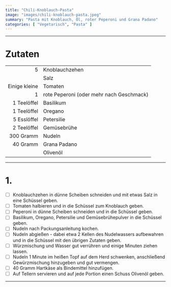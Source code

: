 ```yaml
---
title: "Chili-Knoblauch-Pasta"
image: "images/chili-knoblauch-pasta.jpeg"
summary: "Pasta mit Knoblauch, Öl, roter Peperoni und Grana Padano"
categories: [ "Vegetarisch", "Pasta" ]
---
```


---

# Zutaten

|               |                                          |
|--------------:|:-----------------------------------------|
|             5 | Knoblauchzehen                           |
|               | Salz                                     |
| Einige kleine | Tomaten                                  |
|             1 | rote Peperoni (oder mehr nach Geschmack) |
|   1 Teelöffel | Basilikum                                |
|   1 Teelöffel | Oregano                                  |
|   5 Esslöffel | Petersilie                               |
|   2 Teelöffel | Gemüsebrühe                              |
|     300 Gramm | Nudeln                                   |
|      40 Gramm | Grana Padano                             |
|               | Olivenöl                                 |

---

# 1.

- [ ] Knoblauchzehen in dünne Scheiben schneiden und mit etwas Salz in eine Schüssel geben.
- [ ] Tomaten halbieren und in die Schüssel zum Knoblauch geben.
- [ ] Peperoni in dünne Scheiben schneiden und in die Schüssel geben.
- [ ] Basilikum, Oregano, Petersilie und Gemüsebrühepulver in die Schüssel geben.
- [ ] Nudeln nach Packungsanleitung kochen.
- [ ] Nudeln abgießen - dabei etwa 2 Kellen des Nudelwassers aufbewahren und in die Schüssel mit den übrigen Zutaten
  geben.
- [ ] Würzmischung und Wasser gut verrühren und einige Minuten ziehen lassen.
- [ ] Nudeln 1 Minute im heißen Topf auf dem Herd schwenken, anschließend Gewürzmischung hinzugeben und gut vermengen.
- [ ] 40 Gramm Hartkäse als Bindemittel hinzufügen.
- [ ] Auf Tellern servieren und auf jede Portion einen Schuss Olivenöl geben.

---

